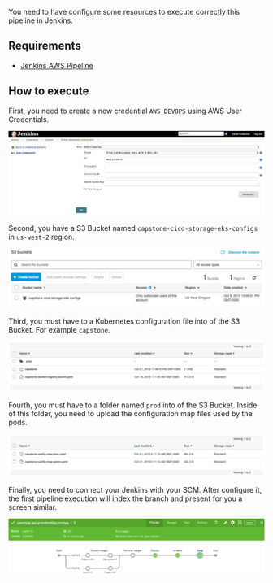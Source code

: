 You need to have configure some resources to execute correctly this pipeline in Jenkins.

## Requirements

* [Jenkins AWS Pipeline](https://github.com/jenkinsci/pipeline-aws-plugin)

## How to execute

First, you need to create a new credential `AWS_DEVOPS` using AWS User Credentials.

![alt jenkins credential](./images/pipeline/jenkins-credential.png)

Second, you have a S3 Bucket named `capstone-cicd-storage-eks-configs` in `us-west-2` region.

![alt s3 buckets](./images/pipeline/aws-s3-buckets.png)

Third, you must have to a Kubernetes configuration file into of the S3 Bucket. For example `capstone`.

![alt s3 bucket files](./images/pipeline/aws-s3-bucket-files.png)

Fourth, you must have to a folder named `prod` into of the S3 Bucket. Inside of this folder, you need to upload the configuration map files used by the pods.

![alt s3 bucket config maps](./images/pipeline/aws-s3-bucket-configuration-maps.png)

Finally, you need to connect your Jenkins with your SCM. After configure it, the first pipeline execution will index the branch and present for you a screen similar.

![alt jenkins pipeline first execution](./images/pipeline/jenkins-pipeline-first-execution.png)
